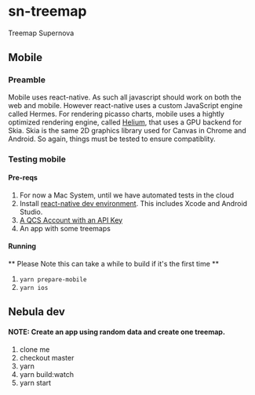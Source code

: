 # sn-treemap
Treemap Supernova

## Mobile
### Preamble
Mobile uses react-native.   As such all javascript should work on both the web and mobile. However react-native uses a custom JavaScript engine called Hermes.  For rendering picasso charts, mobile uses a hightly optimized rendering engine, called [Helium](https://github.com/qlik-oss/react-native-helium), that uses a GPU backend for Skia.  Skia is the same 2D graphics library used for Canvas in Chrome and Android.  So again, things must be tested to ensure compatiblity.

### Testing mobile
#### Pre-reqs
1. For now a Mac System, until we have automated tests in the cloud
2. Install [react-native dev environment](https://reactnative.dev/docs/0.68/environment-setup). This includes Xcode and Android Studio.
3. [A QCS Account with an API Key](https://help.qlik.com/en-US/cloud-services/Subsystems/Hub/Content/Sense_Hub/Admin/mc-generate-api-keys.htm)
4. An app with some treemaps


#### Running
** Please Note this can take a while to build if it's the first time **
1. `yarn prepare-mobile`
2. `yarn ios`

## Nebula dev
#### NOTE: Create an app using random data and create one treemap.
1. clone me
2. checkout master
3. yarn
4. yarn build:watch
5. yarn start



